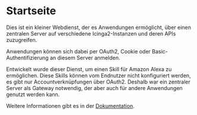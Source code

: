 # Startseite

Dies ist ein kleiner Webdienst, der es Anwendungen ermöglicht, über einen zentralen Server auf verschiedene Icinga2-Instanzen und deren APIs zuzugreifen.

Anwendungen können sich dabei per OAuth2, Cookie oder Basic-Authentifizierung an diesem Server anmelden.

Entwickelt wurde dieser Dienst, um einen Skill für Amazon Alexa zu ermöglichen. Diese Skills können vom Endnutzer nicht konfiguriert werden, es gibt nur Accountverknüpfungen über OAuth2. Deshalb war ein zentraler Server als Gateway notwendig, der aber auch für andere Anwendungen genutzt werden kann.

Weitere Informationen gibt es in der [Dokumentation](/doc).
